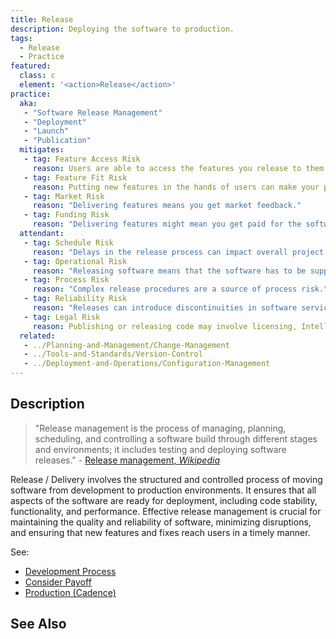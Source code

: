 ```yaml
---
title: Release
description: Deploying the software to production.
tags: 
  - Release
  - Practice
featured: 
  class: c
  element: '<action>Release</action>'
practice:
  aka: 
   - "Software Release Management"
   - "Deployment"
   - "Launch"
   - "Publication"
  mitigates:
   - tag: Feature Access Risk
     reason: Users are able to access the features you release to them.
   - tag: Feature Fit Risk
     reason: Putting new features in the hands of users can make your product fit their needs better.
   - tag: Market Risk
     reason: "Delivering features means you get market feedback."
   - tag: Funding Risk
     reason: "Delivering features might mean you get paid for the software you write."
  attendant:
   - tag: Schedule Risk
     reason: "Delays in the release process can impact overall project timelines."
   - tag: Operational Risk
     reason: "Releasing software means that the software has to be supported in production."
   - tag: Process Risk
     reason: "Complex release procedures are a source of process risk."
   - tag: Reliability Risk
     reason: "Releases can introduce discontinuities in software service if not managed well."
   - tag: Legal Risk  
     reason: Publishing or releasing code may involve licensing, Intellectual Property, Liability or other legal compliance."
  related:
   - ../Planning-and-Management/Change-Management
   - ../Tools-and-Standards/Version-Control
   - ../Deployment-and-Operations/Configuration-Management
---
```


<PracticeIntro details={frontMatter} /> 

## Description

> "Release management is the process of managing, planning, scheduling, and controlling a software build through different stages and environments; it includes testing and deploying software releases." - [Release management, _Wikipedia_](https://en.wikipedia.org/wiki/Release_management)

Release / Delivery involves the structured and controlled process of moving software from development to production environments. It ensures that all aspects of the software are ready for deployment, including code stability, functionality, and performance. Effective release management is crucial for maintaining the quality and reliability of software, minimizing disruptions, and ensuring that new features and fixes reach users in a timely manner.


See: 
- [Development Process](/thinking/Development-Process#a-toy-process)
- [Consider Payoff](/thinking/Consider-Payoff#example-4-continue-testing-or-release)
- [Production (Cadence)](/thinking/Cadence#production)

## See Also

<TagList tag="Release" filter="risks" />

